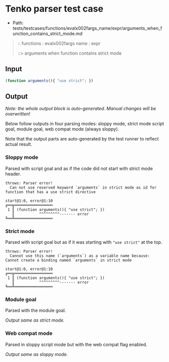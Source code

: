 # Tenko parser test case

- Path: tests/testcases/functions/evalx002fargs_name/expr/arguments_when_function_contains_strict_mode.md

> :: functions : evalx002fargs name : expr
>
> ::> arguments when function contains strict mode

## Input

`````js
(function arguments(){ "use strict"; })
`````

## Output

_Note: the whole output block is auto-generated. Manual changes will be overwritten!_

Below follow outputs in four parsing modes: sloppy mode, strict mode script goal, module goal, web compat mode (always sloppy).

Note that the output parts are auto-generated by the test runner to reflect actual result.

### Sloppy mode

Parsed with script goal and as if the code did not start with strict mode header.

`````
throws: Parser error!
  Can not use reserved keyword `arguments` in strict mode as id for function that has a use strict directive

start@1:0, error@1:10
╔══╦═════════════════
 1 ║ (function arguments(){ "use strict"; })
   ║           ^^^^^^^^^------- error
╚══╩═════════════════

`````

### Strict mode

Parsed with script goal but as if it was starting with `"use strict"` at the top.

`````
throws: Parser error!
  Cannot use this name (`arguments`) as a variable name because: Cannot create a binding named `arguments` in strict mode

start@1:0, error@1:10
╔══╦═════════════════
 1 ║ (function arguments(){ "use strict"; })
   ║           ^^^^^^^^^------- error
╚══╩═════════════════

`````


### Module goal

Parsed with the module goal.

_Output same as strict mode._

### Web compat mode

Parsed in sloppy script mode but with the web compat flag enabled.

_Output same as sloppy mode._
